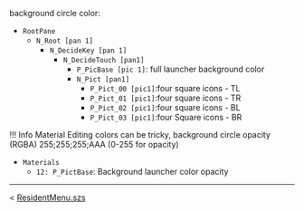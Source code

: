 background circle color:

-	`RootPane`
	-	`N_Root [pan 1]`
		-	`N_DecideKey [pan 1]`
			-	`N_DecideTouch [pan1]`
				-	`P_PicBase [pic 1]`: full launcher background color
				-	`N_Pict [pan1]`
					-	`P_Pict_00 [pic1]`:four square icons - TL
					-	`P_Pict_01 [pic1]`:four square icons - TR
					-	`P_Pict_02 [pic1]`:four square icons - BL
					-	`P_Pict_03 [pic1]`:four Square icons - BR


<!-- prettier-ignore -->
!!! Info
    Material Editing colors can be tricky, background circle opacity (RGBA) 255;255;255;AAA (0-255 for opacity)

-	`Materials`
	-	`12: P_PictBase`: Background launcher color opacity

---

< [ResidentMenu.szs](index.md)